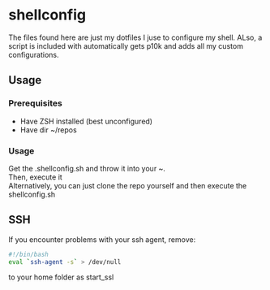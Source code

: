 # shellconfig
The files found here are just my dotfiles I juse to configure my shell. ALso, a script is included with automatically gets p10k and adds all my custom configurations.  
## Usage  
### Prerequisites
- Have ZSH installed (best unconfigured)
- Have dir ~/repos
### Usage
Get the .shellconfig.sh and throw it into your ~.  
Then, execute it  
Alternatively, you can just clone the repo yourself and then execute the shellconfig.sh 

## SSH
If you encounter problems with your ssh agent, remove: 

```bash
#!/bin/bash  
eval `ssh-agent -s` > /dev/null
```

to your home folder as start_ssl  
